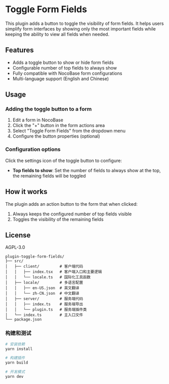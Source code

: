 # Toggle Form Fields

This plugin adds a button to toggle the visibility of form fields. It helps users simplify form interfaces by showing only the most important fields while keeping the ability to view all fields when needed.

## Features

- Adds a toggle button to show or hide form fields
- Configurable number of top fields to always show
- Fully compatible with NocoBase form configurations
- Multi-language support (English and Chinese)

## Usage

### Adding the toggle button to a form

1. Edit a form in NocoBase
2. Click the "+" button in the form actions area
3. Select "Toggle Form Fields" from the dropdown menu
4. Configure the button properties (optional)

### Configuration options

Click the settings icon of the toggle button to configure:

- **Top fields to show**: Set the number of fields to always show at the top, the remaining fields will be toggled

## How it works

The plugin adds an action button to the form that when clicked:

1. Always keeps the configured number of top fields visible
2. Toggles the visibility of the remaining fields

## License

AGPL-3.0

```
plugin-toggle-form-fields/
├── src/
│   ├── client/         # 客户端代码
│   │   ├── index.tsx   # 客户端入口和主要逻辑
│   │   └── locale.ts   # 国际化工具函数
│   ├── locale/         # 多语言配置
│   │   ├── en-US.json  # 英文翻译
│   │   └── zh-CN.json  # 中文翻译
│   ├── server/         # 服务端代码
│   │   ├── index.ts    # 服务端导出
│   │   └── plugin.ts   # 服务端插件类
│   └── index.ts        # 主入口文件
└── package.json
```

### 构建和测试

```bash
# 安装依赖
yarn install

# 构建插件
yarn build

# 开发模式
yarn dev
```